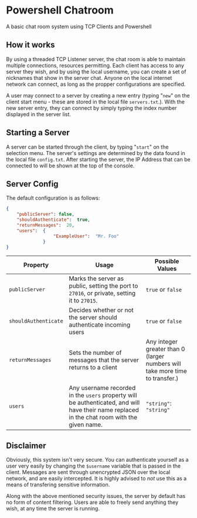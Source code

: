 # Powershell Chatroom
A basic chat room system using TCP Clients and Powershell

## How it works
By using a threaded TCP Listener server, the chat room is able to maintain multiple connections, resources permitting.
Each client has access to any server they wish, and by using the local username, you can create a set of nicknames that show in the server chat.
Anyone on the local internet network can connect, as long as the propper configurations are specified.

A user may connect to a server by creating a new entry (typing "`new`" on the client start menu - these are stored in the local file `servers.txt`.). With the new server entry, they can connect by simply typing the index number displayed in the server list.

## Starting a Server
A server can be started through the client, by typing "`start`" on the selection menu. The server's settings are determined by the data found in the local file `config.txt`. After starting the server, the IP Address that can be connected to will be shown at the top of the console.

## Server Config
The default configuration is as follows:
```json
{
    "publicServer": false,
    "shouldAuthenticate":  true,
    "returnMessages":  20,
    "users":  {
                  "ExampleUser":  "Mr. Foo"
              }
}
```
| Property | Usage | Possible Values |
|-----|-----|-----|
| `publicServer` | Marks the server as public, setting the port to `27016`, or private, setting it to `27015`. | `true` or `false` |
| `shouldAuthenticate` | Decides whether or not the server should authenticate incoming users | `true` or `false` |
| `returnMessages`| Sets the number of messages that the server returns to a client | Any integer greater than 0 (larger numbers will take more time to transfer.) |
| `users` | Any username recorded in the `users` property will be authenticated, and will have their name replaced in the chat room with the given name. | `"string"`: `"string"` |

## Disclaimer
Obviously, this system isn't very secure. You can authenticate yourself as a user very easily by changing the `$username` variable that is passed in the client. Messages are sent through unencrypted JSON over the local network, and are easily intercepted. It is highly advised to *not* use this as a means of transfering sensitive information.

Along with the above mentioned security issues, the server by default has no form of content filtering. Users are able to freely send anything they wish, at any time the server is running.
